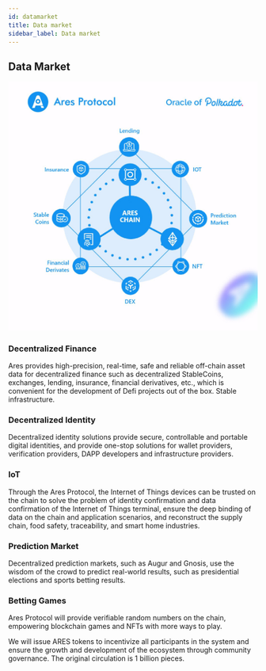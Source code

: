 ```yaml
---
id: datamarket
title: Data market
sidebar_label: Data market
---
```

## Data Market

![](assets/build/dataMarket.jpg)


### Decentralized Finance
Ares provides high-precision, real-time, safe and reliable off-chain asset data for decentralized finance such as decentralized StableCoins, exchanges, lending, insurance, financial derivatives, etc., which is convenient for the development of Defi projects out of the box. Stable infrastructure.

### Decentralized Identity
Decentralized identity solutions provide secure, controllable and portable digital identities, and provide one-stop solutions for wallet providers, verification providers, DAPP developers and infrastructure providers.

### IoT
Through the Ares Protocol, the Internet of Things devices can be trusted on the chain to solve the problem of identity confirmation and data confirmation of the Internet of Things terminal, ensure the deep binding of data on the chain and application scenarios, and reconstruct the supply chain, food safety, traceability, and smart home industries.

### Prediction Market
Decentralized prediction markets, such as Augur and Gnosis, use the wisdom of the crowd to predict real-world results, such as presidential elections and sports betting results.

### Betting Games
Ares Protocol will provide verifiable random numbers on the chain, empowering blockchain games and NFTs with more ways to play.

We will issue ARES tokens to incentivize all participants in the system and ensure the growth and development of the ecosystem through community governance. The original circulation is 1 billion pieces.


